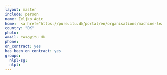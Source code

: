 ```yaml
---
layout: master
include: person
name: Zeljko Agic
home:  <a href="https://pure.itu.dk/portal/en/organisations/machine-learning(5f657c5d-532f-41df-b1e5-891f50d7062b).html">ITU</a>
country: "DK"
photo:
email: zeag@itu.dk
phone:
on_contract: yes
has_been_on_contract: yes
groups:
  nlpl-sg:
  nlpl:
---
```

